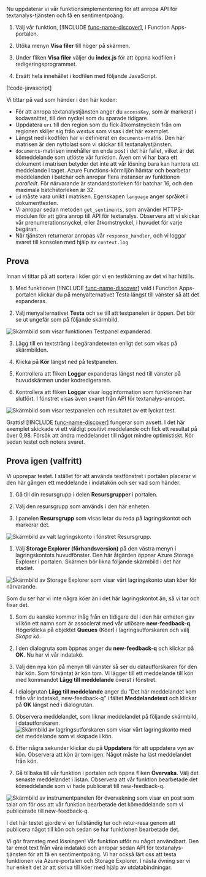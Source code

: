 Nu uppdaterar vi vår funktionsimplementering för att anropa API för textanalys-tjänsten och få en sentimentpoäng.

1. Välj vår funktion, [!INCLUDE [func-name-discover](./func-name-discover.md)], i Function Apps-portalen.

1. Utöka menyn **Visa filer** till höger på skärmen.

1. Under fliken **Visa filer** väljer du **index.js** för att öppna kodfilen i redigeringsprogrammet.

1. Ersätt hela innehållet i kodfilen med följande JavaScript.

[!code-javascript[](../code/discover-sentiment-sort.js?highlight=7)]

Vi tittar på vad som händer i den här koden:

- För att anropa textanalystjänsten anger du `accessKey`, som är markerat i kodavsnittet, till den nyckel som du sparade tidigare.
- Uppdatera `uri` till den region som du fick åtkomstnyckeln från om regionen skiljer sig från *westus* som visas i det här exemplet.
- Längst ned i kodfilen har vi definierat en `documents`-matris. Den här matrisen är den nyttolast som vi skickar till textanalystjänsten. 
- `documents`-matrisen innehåller en enda post i det här fallet, vilket är det kömeddelande som utlöste vår funktion. Även om vi har bara ett dokument i matrisen betyder det inte att vår lösning bara kan hantera ett meddelande i taget. Azure Functions-körmiljön hämtar och bearbetar meddelanden i batchar och anropar flera instanser av funktionen *parallellt*. För närvarande är standardstorleken för batchar 16, och den maximala batchstorleken är 32.
- `id` måste vara unikt i matrisen. Egenskapen `language` anger språket i dokumenttexten.  
- Vi anropar sedan metoden `get_sentiments`, som använder HTTPS-modulen för att göra anrop till API för textanalys. Observera att vi skickar vår prenumerationsnyckel, eller åtkomstnyckel, i huvudet för varje begäran.
- När tjänsten returnerar anropas vår `response_handler`, och vi loggar svaret till konsolen med hjälp av `context.log` 

## <a name="try-it-out"></a>Prova

Innan vi tittar på att sortera i köer gör vi en testkörning av det vi har hittills. 

1.  Med funktionen [!INCLUDE [func-name-discover](./func-name-discover.md)] vald i Function Apps-portalen klickar du på menyalternativet Testa längst till vänster så att det expanderas.

2. Välj menyalternativet **Testa** och se till att testpanelen är öppen. Det bör se ut ungefär som på följande skärmbild. 

![Skärmbild som visar funktionen Testpanel expanderad.](../media-draft/test-panel-open-small.png)

3. Lägg till en textsträng i begärandetexten enligt det som visas på skärmbilden. 

1.  Klicka på **Kör** längst ned på testpanelen.

1. Kontrollera att fliken **Loggar** expanderas längst ned till vänster på huvudskärmen under kodredigeraren. 

1. Kontrollera att fliken **Loggar** visar logginformation som funktionen har slutfört. I fönstret visas även svaret från API för textanalys-anropet. 

![Skärmbild som visar testpanelen och resultatet av ett lyckat test.](../media-draft/sentiment-response-log1.png)

Grattis! [!INCLUDE [func-name-discover](./func-name-discover.md)] fungerar som avsett. I det här exemplet skickade vi ett väldigt positivt meddelande och fick ett resultat på över 0,98. Försök att ändra meddelandet till något mindre optimistiskt. Kör sedan testet och notera svaret.

## <a name="try-it-out-again-optional"></a>Prova igen (valfritt)

Vi upprepar testet. I stället för att använda testfönstret i portalen placerar vi den här gången ett meddelande i indatakön och ser vad som händer. 

1. Gå till din resursgrupp i delen **Resursgrupper** i portalen.

1. Välj den resursgrupp som används i den här enheten.

1. I panelen **Resursgrupp** som visas letar du reda på lagringskontot och markerar det.

![Skärmbild av valt lagringskonto i fönstret Resursgrupp.](../media-draft/select-storage-account.png)

1. Välj **Storage Explorer (förhandsversion)** på den västra menyn i lagringskontots huvudfönster.  Den här åtgärden öppnar Azure Storage Explorer i portalen. Skärmen bör likna följande skärmbild i det här stadiet. 

![Skärmbild av Storage Explorer som visar vårt lagringskonto utan köer för närvarande.](../media-draft/sa-no-queue.png)

Som du ser har vi inte några köer än i det här lagringskontot än, så vi tar och fixar det.

1. Som du kanske kommer ihåg från en tidigare del i den här enheten gav vi kön ett namn som är associerat med vår utlösare **new-feedback-q**. Högerklicka på objektet **Queues** (Köer) i lagringsutforskaren och välj *Skapa kö*.

1. I den dialogruta som öppnas anger du **new-feedback-q** och klickar på **OK**. Nu har vi vår indatakö. 

1. Välj den nya kön på menyn till vänster så ser du datautforskaren för den här kön. Som förväntat är kön tom. Vi lägger till ett meddelande till kön med kommandot **Lägg till meddelande** överst i fönstret.

1. I dialogrutan **Lägg till meddelande** anger du ”Det här meddelandet kom från vår indatakö, new-feedback-q” i fältet **Meddelandetext** och klickar på **OK** längst ned i dialogrutan. 

1. Observera meddelandet, som liknar meddelandet på följande skärmbild, i datautforskaren.
![Skärmbild av lagringsutforskaren som visar vårt lagringskonto med det meddelande som vi skapade i kön.](../media-draft/message-in-input-queue.png)

1. Efter några sekunder klickar du på **Uppdatera** för att uppdatera vyn av kön. Observera att kön är tom igen. Något måste ha läst meddelandet från kön. 

1. Gå tillbaka till vår funktion i portalen och öppna fliken **Övervaka**. Välj det senaste meddelandet i listan. Observera att vår funktion bearbetade det kömeddelande som vi hade publicerat till new-feedback-q.

![Skärmbild av instrumentpanelen för övervakning som visar en post som talar om för oss att vår funktion bearbetade det kömeddelande som vi publicerade till new-feedback-q.](../media-draft/message-in-monitor.png)

I det här testet gjorde vi en fullständig tur och retur-resa genom att publicera något till kön och sedan se hur funktionen bearbetade det.

Vi gör framsteg med lösningen! Vår funktion utför nu något användbart. Den tar emot text från våra indatakö och anropar sedan API för textanalys-tjänsten för att få en sentimentpoäng.  Vi har också lärt oss att testa funktionen via Azure-portalen och Storage Explorer. I nästa övning ser vi hur enkelt det är att skriva till köer med hjälp av utdatabindningar.